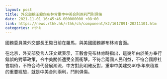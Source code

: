 ```yaml
---
layout: post
title: 外交部稱王毅向布林肯重申中美合則兩利鬥則俱傷
date: 2021-11-01 16:45:46.000000000 +08:00
link: https://news.rthk.hk/rthk/ch/component/k2/1617891-20211101.htm
categories: rthk
---
```


國務委員兼外交部長王毅日前在羅馬，與美國國務卿布林肯會面。

在北京，外交部發言人汪文斌表示，王毅會見布林肯時指出，這幾年由於美方奉行錯誤的對華政策，令中美關係遭受全面衝擊，不符合兩國人民利益，不符合國際社會期待，不符合時代發展潮流，中方對此明確反對，重申中美建交40多年來積累的重要經驗，就是中美合則兩利，鬥則俱傷。
